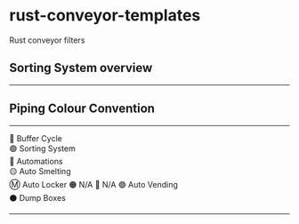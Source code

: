 # rust-conveyor-templates
Rust conveyor filters

## Sorting System overview

---

## Piping Colour Convention

--- 

🔴 Buffer Cycle  
🟢 Sorting System  
🔵 Automations  
🟡 Auto Smelting  
Ⓜ️ Auto Locker 
🟠 N/A
🌸 N/A
🟣 Auto Vending  
⚫ Dump Boxes  

---
